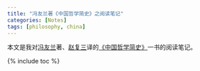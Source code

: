 ```yaml
---
title: "冯友兰著《中国哲学简史》之阅读笔记"
categories: [Notes]
tags: [philosophy, china]
---
```


本文是我对[冯友兰](https://zh.wikipedia.org/zh/%E5%86%AF%E5%8F%8B%E5%85%B0)著、[赵复三](https://zh.wikipedia.org/zh-hans/%E8%B5%B5%E5%A4%8D%E4%B8%89)译的[《中国哲学简史》](https://book.douban.com/subject/3410709/)一书的阅读笔记。

{% include toc %}
